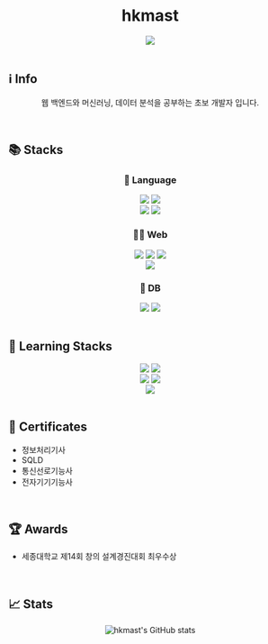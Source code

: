 <div align="center">

# hkmast 

</div>
 

<div align="center">
<a href="https://hits.seeyoufarm.com"><img src="https://hits.seeyoufarm.com/api/count/incr/badge.svg?url=https%3A%2F%2Fgithub.com%2Fhkmast%2F&count_bg=%2379C83D&title_bg=%23555555&icon=python.svg&icon_color=%23E7E7E7&title=hits&edge_flat=false"/></a>

</div>
<br>

## ℹ︎ Info

<div align="center">
 
웹 백엔드와 머신러닝, 데이터 분석을 공부하는 초보 개발자 입니다.
 
</div>
<br>

## 📚 Stacks

<div align="center">
 
  ### 📜 Language
  <img src="https://img.shields.io/badge/C-A8B9CC?style=for-the-badge&logo=C&logoColor=white"/>
  <img src="https://img.shields.io/badge/c++-00599C?style=for-the-badge&logo=c%2B%2B&logoColor=white">
  <br>
  <img src="https://img.shields.io/badge/PYTHON-3776AB?style=for-the-badge&logo=python&logoColor=white"/>
  <img src="https://img.shields.io/badge/java-007396?style=for-the-badge&logo=java&logoColor=white"/>

  ### 🧑‍💻 Web
  <img src="https://img.shields.io/badge/html5-E34F26?style=for-the-badge&logo=html5&logoColor=white"/>
  <img src="https://img.shields.io/badge/css-1572B6?style=for-the-badge&logo=css3&logoColor=white"/>
  <img src="https://img.shields.io/badge/javascript-F7DF1E?style=for-the-badge&logo=javascript&logoColor=black"/>
  <br>
  <img src="https://img.shields.io/badge/flask-000000?style=for-the-badge&logo=flask&logoColor=white"/>
  
  ### 💾 DB
  <img src="https://img.shields.io/badge/mysql-4479A1?style=for-the-badge&logo=mysql&logoColor=white"/>
  <img src="https://img.shields.io/badge/mariaDB-003545?style=for-the-badge&logo=mariaDB&logoColor=white"/>
 
</div> 
<br>
  
## 📖 Learning Stacks
<div align="center">
 
  <img src="https://img.shields.io/badge/linux-FCC624?style=for-the-badge&logo=linux&logoColor=black"/>
  <img src="https://img.shields.io/badge/Docker-2496ED?style=for-the-badge&logo=Docker&logoColor=white"/>
  <br> 
  <img src="https://img.shields.io/badge/spring-6DB33F?style=for-the-badge&logo=spring&logoColor=white"/>
  <img src="https://img.shields.io/badge/springboot-6DB33F?style=for-the-badge&logo=springboot&logoColor=white"/>
  <br>
  <img src="https://img.shields.io/badge/amazonaws-232F3E?style=for-the-badge&logo=amazonaws&logoColor=white"/>
 
</div>
<br>

## 🪪 Certificates
- 정보처리기사
- SQLD
- 통신선로기능사
- 전자기기기능사

<br>

## 🏆 Awards
- 세종대학교 제14회 창의 설계경진대회 최우수상

<br>


## 📈 Stats

<div align="center">
 
![hkmast's GitHub stats](https://github-readme-stats.vercel.app/api?username=hkmast&show_icons=true&theme=dracula)
 
</div>
